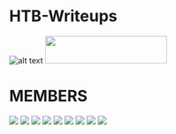 # HTB-Writeups
![alt text](https://github.com/netcatus/HTB-Writeups/blob/master/image/ncus.png "header")
<img src="https://www.hackthebox.eu/badge/team/image/188" width="220" height="50" />

# MEMBERS
![](https://www.hackthebox.eu/badge/image/3494)
![](https://www.hackthebox.eu/badge/image/14319)
![](https://www.hackthebox.eu/badge/image/2426)
![](https://www.hackthebox.eu/badge/image/10777)
![](https://www.hackthebox.eu/badge/image/11287)
![](https://www.hackthebox.eu/badge/image/14887)
![](https://www.hackthebox.eu/badge/image/6769)
![](https://www.hackthebox.eu/badge/image/4361)
![](https://www.hackthebox.eu/badge/image/10609)